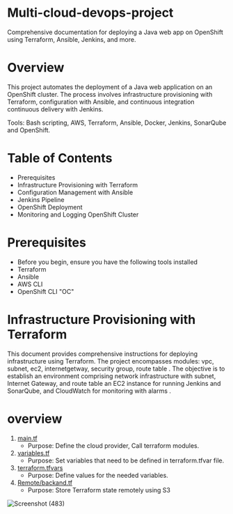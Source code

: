 #    Multi-cloud-devops-project
  Comprehensive documentation for deploying a Java web app on OpenShift using Terraform, Ansible, Jenkins, and more.

  #    Overview
    
This project automates the deployment of a Java web application on an OpenShift cluster. The process involves infrastructure provisioning with Terraform, configuration with Ansible, and continuous integration continuous delivery with Jenkins.

Tools: Bash scripting, AWS,  Terraform, Ansible, Docker, Jenkins, SonarQube and OpenShift.
#     Table of Contents

 - Prerequisites
 - Infrastructure Provisioning with Terraform
 - Configuration Management with Ansible
 - Jenkins Pipeline
 - OpenShift Deployment
 - Monitoring and Logging OpenShift Cluster

#   Prerequisites
- Before you begin, ensure you have the following tools installed
- Terraform
- Ansible
- AWS CLI
- OpenShift CLI "OC"
  
 #   Infrastructure Provisioning with Terraform
 This document provides comprehensive instructions for deploying infrastructure using Terraform. The project encompasses  modules: vpc, subnet, ec2, internetgetway, security group, route table . The objective is to establish an environment comprising network infrastructure with subnet, Internet Gateway, and route table an EC2 instance for running Jenkins and SonarQube, and CloudWatch for monitoring with alarms .
 #   overview 
1. [main.tf](Terraform-Project/main.tf)
   - Purpose: Define the cloud provider, Call terraform modules.
2. [variables.tf](Terraform-Project/main.tf)
    - Purpose: Set variables that need to be defined in terraform.tfvar file.
3.   [terraform.tfvars](Terraform-Project/terraform.tfvars)
     - Purpose: Define values for the needed variables.
4. [Remote/backand.tf](Terraform-Project/backend.tf)
    - Purpose: Store Terraform state remotely using S3
  
![Screenshot (483)](https://github.com/Salmamohamedm/MultiCloudDevOpsProject-/assets/109488469/2c8e8cc8-0cc3-42df-b7c8-7bd3ae675caf)


     
    
     
 
